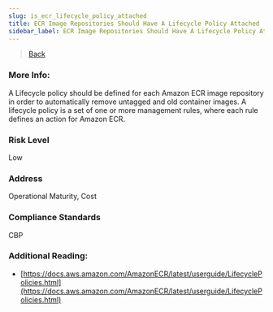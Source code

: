 ```yaml
---
slug: is_ecr_lifecycle_policy_attached
title: ECR Image Repositories Should Have A Lifecycle Policy Attached
sidebar_label: ECR Image Repositories Should Have A Lifecycle Policy Attached
---
```

> [Back](../../kubernetesmonitoring)

### More Info:
A Lifecycle policy should be defined for each Amazon ECR image repository in order to automatically remove untagged and old container images. A lifecycle policy is a set of one or more management rules, where each rule defines an action for Amazon ECR.

### Risk Level
Low

### Address
Operational Maturity, Cost

### Compliance Standards
CBP

### Additional Reading:
- [https://docs.aws.amazon.com/AmazonECR/latest/userguide/LifecyclePolicies.html](https://docs.aws.amazon.com/AmazonECR/latest/userguide/LifecyclePolicies.html) 
